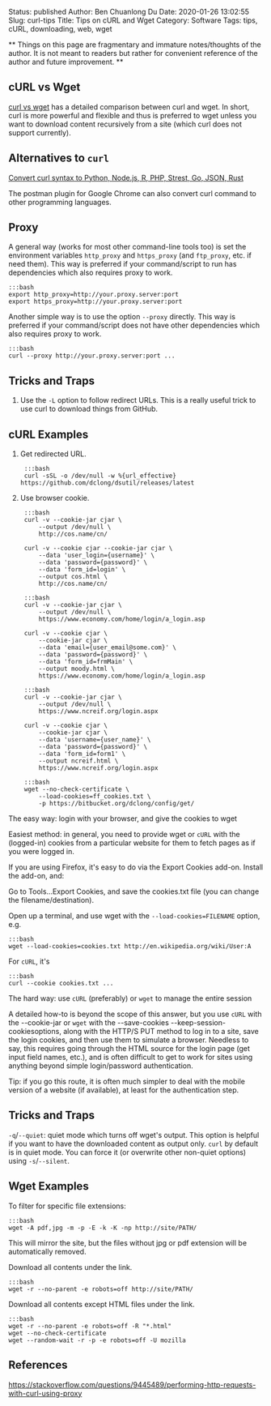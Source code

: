 Status: published
Author: Ben Chuanlong Du
Date: 2020-01-26 13:02:55
Slug: curl-tips
Title: Tips on cURL and Wget
Category: Software
Tags: tips, cURL, downloading, web, wget

**
Things on this page are fragmentary and immature notes/thoughts of the author.
It is not meant to readers but rather for convenient reference of the author and future improvement.
**

## cURL vs Wget

[curl vs wget](https://daniel.haxx.se/docs/curl-vs-wget.html)
has a detailed comparison between curl and wget.
In short, 
curl is more powerful and flexible and thus is preferred to wget
unless you want to download content recursively from a site 
(which curl does not support currently).

## Alternatives to `curl`

[Convert curl syntax to Python, Node.js, R, PHP, Strest, Go, JSON, Rust](https://curl.trillworks.com/)

The postman plugin for Google Chrome can also convert curl command to other programming languages.

## Proxy

A general way (works for most other command-line tools too) is set the environment variables `http_proxy` and `https_proxy`
(and `ftp_proxy`, etc. if need them).
This way is preferred if your command/script to run has dependencies which also requires proxy to work.

    :::bash
    export http_proxy=http://your.proxy.server:port
    export https_proxy=http://your.proxy.server:port

Another simple way is to use the option `--proxy` directly.
This way is preferred if your command/script does not have other dependencies which also requires proxy to work.
    
    :::bash
    curl --proxy http://your.proxy.server:port ...

## Tricks and Traps

1. Use the `-L` option to follow redirect URLs. 
    This is a really useful trick to use curl to download things from GitHub.

## cURL Examples

1. Get redirected URL.

        :::bash
        curl -sSL -o /dev/null -w %{url_effective} https://github.com/dclong/dsutil/releases/latest

2. Use browser cookie.

        :::bash
        curl -v --cookie-jar cjar \
            --output /dev/null \
            http://cos.name/cn/

        curl -v --cookie cjar --cookie-jar cjar \
            --data 'user_login={username}' \
            --data 'password={password}' \
            --data 'form_id=login' \
            --output cos.html \
            http://cos.name/cn/

        :::bash
        curl -v --cookie-jar cjar \
            --output /dev/null \
            https://www.economy.com/home/login/a_login.asp

        curl -v --cookie cjar \
            --cookie-jar cjar \
            --data 'email={user_email@some.com}' \
            --data 'password={password}' \
            --data 'form_id=frmMain' \
            --output moody.html \
            https://www.economy.com/home/login/a_login.asp

        :::bash
        curl -v --cookie-jar cjar \
            --output /dev/null \
            https://www.ncreif.org/login.aspx

        curl -v --cookie cjar \
            --cookie-jar cjar \
            --data 'username={user_name}' \
            --data 'password={password}' \
            --data 'form_id=form1' \
            --output ncreif.html \
            https://www.ncreif.org/login.aspx

        :::bash
        wget --no-check-certificate \
            --load-cookies=ff_cookies.txt \
            -p https://bitbucket.org/dclong/config/get/

The easy way: login with your browser,
and give the cookies to wget

Easiest method: in general,
you need to provide wget or `cURL` with the (logged-in) cookies
from a particular website for them to fetch pages as if you were logged in.

If you are using Firefox,
it's easy to do via the Export Cookies add-on.
Install the add-on, and:

Go to Tools...Export Cookies,
and save the cookies.txt file (you can change the filename/destination).

Open up a terminal,
and use wget with the `--load-cookies=FILENAME` option, e.g.

    :::bash
    wget --load-cookies=cookies.txt http://en.wikipedia.org/wiki/User:A

For `cURL`, it's

    :::bash
    curl --cookie cookies.txt ...


The hard way: use `cURL` (preferably) or `wget` to manage the entire session

A detailed how-to is beyond the scope of this answer,
but you use `cURL` with the --cookie-jar or `wget`
with the --save-cookies --keep-session-cookiesoptions,
along with the HTTP/S PUT method to log in to a site,
save the login cookies, and then use them to simulate a browser.
Needless to say,
this requires going through the HTML source for the login page (get input field names, etc.),
and is often difficult to get to work for sites
using anything beyond simple login/password authentication.

Tip: if you go this route,
it is often much simpler to deal with the mobile version of a website (if available),
at least for the authentication step.


## Tricks and Traps

`-q`/`--quiet`: quiet mode which turns off wget's output.
This option is helpful if you want to have the downloaded content as output only.
`curl` by default is in quiet mode.
You can force it (or overwrite other non-quiet options) using `-s`/`--silent`.

## Wget Examples

To filter for specific file extensions:

    :::bash
    wget -A pdf,jpg -m -p -E -k -K -np http://site/PATH/

This will mirror the site, but the files without jpg or pdf extension will be automatically removed.

Download all contents under the link.

    :::bash
    wget -r --no-parent -e robots=off http://site/PATH/

Download all contents except HTML files under the link.

    :::bash
    wget -r --no-parent -e robots=off -R "*.html"
    wget --no-check-certificate
    wget --random-wait -r -p -e robots=off -U mozilla

## References

https://stackoverflow.com/questions/9445489/performing-http-requests-with-curl-using-proxy